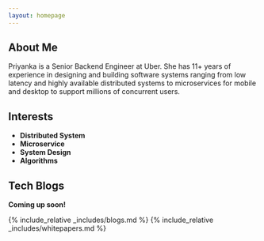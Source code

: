 ```yaml
---
layout: homepage
---
```


## About Me
Priyanka is a Senior Backend Engineer at Uber. She has 11+ years of experience in designing and building software systems ranging from low latency and highly available distributed systems to microservices for mobile and desktop to support millions of concurrent users. 

## Interests

- **Distributed System**
- **Microservice**
- **System Design**
- **Algorithms**

## Tech Blogs
**Coming up soon!**


{% include_relative _includes/blogs.md %}
{% include_relative _includes/whitepapers.md %}


